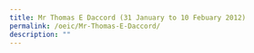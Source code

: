 ```yaml
---
title: Mr Thomas E Daccord (31 January to 10 Febuary 2012)
permalink: /oeic/Mr-Thomas-E-Daccord/
description: ""
---
```

